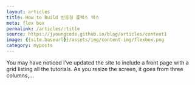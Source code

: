 ```yaml
---
layout: articles
title: How to Build 반응형 플렉스 박스
meta: flex box
permalink: /articles/:title
source: https://jyoungcode.github.io/blog/articles/content1
image: {{site.baseurl}}/assets/img/content-img/flexbox.png
category: myposts
---
```


You may have noticed I’ve updated the site to include a front page with a grid listing all the tutorials. As you resize the screen, it goes from three columns,…